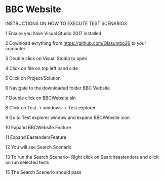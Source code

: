 # BBC Website
INSTRUCTIONS ON HOW TO EXECUTE TEST SCENARIOS

1 Ensure you have Visual Studio 2017 installed

2 Download evrything from https://github.com/Olasumbo26 to your computer

3 Double click on Visual Studio to open 

4 Click on file on top left hand side

5 Click on Project/Solution

6 Navigate to the downloaded folder BBC Website

7 Double click on BBCWebsite.sln

8 Click on Test -> windows -> Test explorer

9 Go to Test explorer window and expand BBCWebsite icon

10 Expand BBCWebsite.Feature

11 Expand EastendersFeature

12 You will see Search Scenario

13 To run the Search Scenario- Right click on Searcheastenders and click on run selected tests

15 The Search Scenerio should pass
